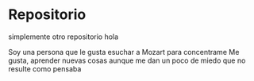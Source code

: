 # Repositorio
simplemente otro repositorio
hola

Soy una persona que le gusta esuchar a Mozart para concentrame
Me gusta, aprender nuevas cosas aunque me dan un poco de miedo que no resulte como pensaba
